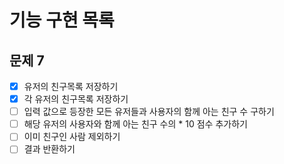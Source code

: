 # 기능 구현 목록

## 문제 7
- [x] 유저의 친구목록 저장하기
- [x] 각 유저의 친구목록 저장하기
- [ ] 입력 값으로 등장한 모든 유저들과 사용자의 함께 아는 친구 수 구하기
- [ ] 해당 유저의 사용자와 함께 아는 친구 수의 * 10 점수 추가하기
- [ ] 이미 친구인 사람 제외하기
- [ ] 결과 반환하기